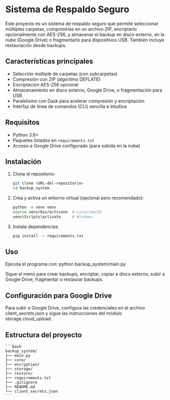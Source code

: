 # Sistema de Respaldo Seguro

Este proyecto es un sistema de respaldo seguro que permite seleccionar múltiples carpetas, comprimirlas en un archivo ZIP, encriptarlo opcionalmente con AES-256, y almacenar el backup en disco externo, en la nube (Google Drive) o fragmentarlo para dispositivos USB. También incluye restauración desde backups.

## Características principales

- Selección múltiple de carpetas (con subcarpetas)
- Compresión con ZIP (algoritmo DEFLATE)
- Encriptación AES-256 opcional
- Almacenamiento en disco externo, Google Drive, o fragmentación para USB
- Paralelismo con Dask para acelerar compresión y encriptación
- Interfaz de línea de comandos (CLI) sencilla e intuitiva

## Requisitos

- Python 3.8+
- Paquetes listados en `requirements.txt`
- Acceso a Google Drive configurado (para subida en la nube)

## Instalación

1. Clona el repositorio:

   ```bash
   git clone <URL-del-repositorio>
   cd backup_system
   ```

2. Crea y activa un entorno virtual (opcional pero recomendado):

    ```bash
    python -m venv venv
    source venv/bin/activate  # Linux/macOS
    venv\Scripts\activate     # Windows
    ```

3. Instala dependencias:

    ```bash
    pip install -r requirements.txt
    ```

## Uso

Ejecuta el programa con:
    python backup_system/main.py

Sigue el menú para crear backups, encriptar, copiar a disco externo, subir a Google Drive, fragmentar o restaurar backups.

## Configuración para Google Drive

Para subir a Google Drive, configura las credenciales en el archivo client_secrets.json y sigue las instrucciones del módulo storage.cloud_upload.

## Estructura del proyecto

    ```bash
    backup_system/
    ├── main.py
    ├── core/
    ├── encryption/
    ├── storage/
    ├── restore/
    ├── requirements.txt
    ├── .gitignore
    ├── README.md
    └── client_secrets.json
    ```
